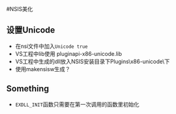 #NSIS美化
## 设置Unicode
- 在nsi文件中加入`Unicode true`
- VS工程中lib使用 pluginapi-x86-unicode.lib
- VS工程中生成的dll放入NSIS安装目录下Plugins\x86-unicode\下
- 使用makensisw生成？

## Something
- `EXDLL_INIT`函数只需要在第一次调用的函数里初始化
